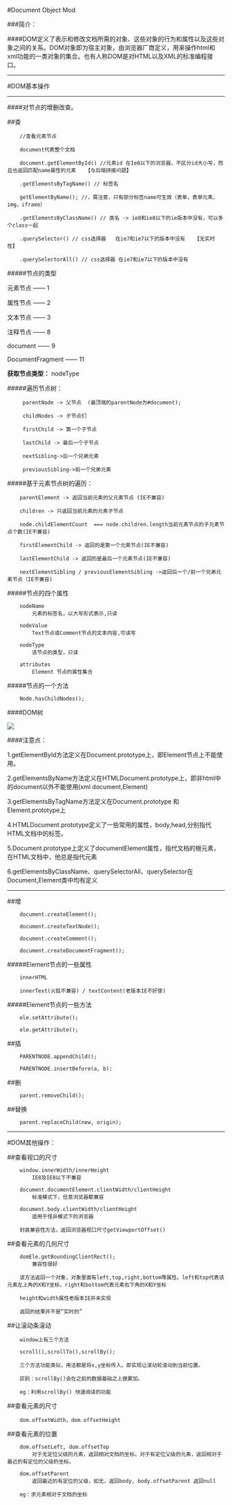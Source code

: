 #Document Object Mod

###简介：

####DOM定义了表示和修改文档所需的对象、这些对象的行为和属性以及这些对象之间的关系。DOM对象即为宿主对象，由浏览器厂商定义，用来操作html和xml功能的一类对象的集合。也有人称DOM是对HTML以及XML的标准编程接口。

----------


#DOM基本操作


------

####对节点的增删改查。

##查

   	    //查看元素节点
    
	    document代表整个文档
	
		document.getElementById() //元素id 在Ie8以下的浏览器，不区分id大小写，而且也返回匹配name属性的元素   【与后端拼接问题】
	
		.getElementsByTagName() // 标签名
	
		getElementByName(); //，需注意，只有部分标签name可生效（表单，表单元素，img，iframe）
	
		.getElementsByClassName() // 类名 -> ie8和ie8以下的ie版本中没有，可以多个class一起
	
		.querySelector() // css选择器   在ie7和ie7以下的版本中没有   【无实时性】
	
		.querySelectorAll() // css选择器 在ie7和ie7以下的版本中没有

#####节点的类型

元素节点   —— 1

属性节点   —— 2

文本节点   —— 3

注释节点   —— 8

document  —— 9

DocumentFragment  ——  11 

**获取节点类型：**   nodeType 


#####遍历节点树：

		 parentNode -> 父节点  (最顶端的parentNode为#document);
		
		 childNodes -> 子节点们
		
		 firstChild -> 第一个子节点
		
		 lastChild -> 最后一个子节点
		
		 nextSibling->后一个兄弟元素 
		
		 previousSibling->前一个兄弟元素

#####基于元素节点树的遍历：

		parentElement -> 返回当前元素的父元素节点 (IE不兼容)
		
		children -> 只返回当前元素的元素子节点
		
		node.childElementCount  === node.children.length当前元素节点的子元素节点个数(IE不兼容)
		
		firstElementChild -> 返回的是第一个元素节点(IE不兼容)
		
		lastElementChild -> 返回的是最后一个元素节点(IE不兼容)
		
		nextElementSibling / previousElementSibling ->返回后一个/前一个兄弟元素节点（IE不兼容)

#####节点的四个属性

		nodeName
			元素的标签名，以大写形式表示,只读

		nodeValue
			Text节点或Comment节点的文本内容,可读写

		nodeType
			该节点的类型，只读

		attributes
			Element 节点的属性集合

#####节点的一个方法  

		Node.hasChildNodes();

####DOM树

![](https://i.imgur.com/3oFcHIu.png)


####注意点：

1.getElementById方法定义在Document.prototype上，即Element节点上不能使用。

2.getElementsByName方法定义在HTMLDocument.prototype上，即非html中的document以外不能使用(xml document,Element)

3.getElementsByTagName方法定义在Document.prototype 和 Element.prototype上

4.HTMLDocument.prototype定义了一些常用的属性，body,head,分别指代HTML文档中的<body><head>标签。

5.Document.prototype上定义了documentElement属性，指代文档的根元素，在HTML文档中，他总是指代<html>元素

6.getElementsByClassName、querySelectorAll、querySelector在Document,Element类中均有定义

------


##增

		document.createElement();
		
		document.createTextNode();
		
		document.createComment();
		
		document.createDocumentFragment();

#####Element节点的一些属性

		innerHTML

		innerText(火狐不兼容) / textContent(老版本IE不好使)

#####Element节点的一些方法

		ele.setAttribute();

		ele.getAttribute();

##插
 
		PARENTNODE.appendChild();
		
		PARENTNODE.insertBefore(a, b):

##删

		parent.removeChild();

##替换

		parent.replaceChild(new, origin);

------


#DOM其他操作：

##查看视口的尺寸
		
		window.innerWidth/innerHeight
			IE8及IE8以下不兼容
		
		document.documentElement.clientWidth/clientHeight
			标准模式下，任意浏览器都兼容
		
		document.body.clientWidth/clientHeight
			适用于怪异模式下的浏览器
		
		封装兼容性方法，返回浏览器视口尺寸getViewportOffset()

##查看元素的几何尺寸

		domEle.getBoundingClientRect();
			兼容性很好
		
		该方法返回一个对象，对象里面有left,top,right,bottom等属性。left和top代表该元素左上角的X和Y坐标，right和bottom代表元素右下角的X和Y坐标
		
		height和width属性老版本IE并未实现
		
		返回的结果并不是“实时的”

##让滚动条滚动

		window上有三个方法
		
		scroll(),scrollTo(),scrollBy();
		
		三个方法功能类似，用法都是将x,y坐标传入。即实现让滚动轮滚动到当前位置。
		
		区别：scrollBy()会在之前的数据基础之上做累加。
		
		eg：利用scrollBy() 快速阅读的功能

##查看元素的尺寸

		dom.offsetWidth，dom.offsetHeight

##查看元素的位置

		dom.offsetLeft, dom.offsetTop
			对于无定位父级的元素，返回相对文档的坐标。对于有定位父级的元素，返回相对于最近的有定位的父级的坐标。
		
		dom.offsetParent
			返回最近的有定位的父级，如无，返回body, body.offsetParent 返回null
		
		eg：求元素相对于文档的坐标



